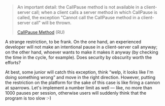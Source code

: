 ﻿> An important detail: the CallPause method is not available in a client-server call; when a client calls a server method in which CallPause is called, the exception "Cannot call the CallPause method in a client-server call" will be thrown.
>
> [CallPause Method](https://wonderland.v8.1c.ru/blog/metod-vyzvatpauzu/) (RU)

A strange restriction, to be frank. On the one hand, an experienced developer will not make an intentional pause in a client-server call anyway; on the other hand, whoever wants to make it makes it anyway (by checking the time in the cycle, for example). Does security by obscurity worth the efforts?
  
At best, some junior will catch this exception, think “welp, it looks like I'm doing something wrong” and move in the right direction. However, putting the restriction on the platform for the sake of this case is like firing a cannon at sparrows. Let's implement a number limit as well — like, no more than 1000 pauses per session, otherwise users will suddenly think that the program is too slow :-)